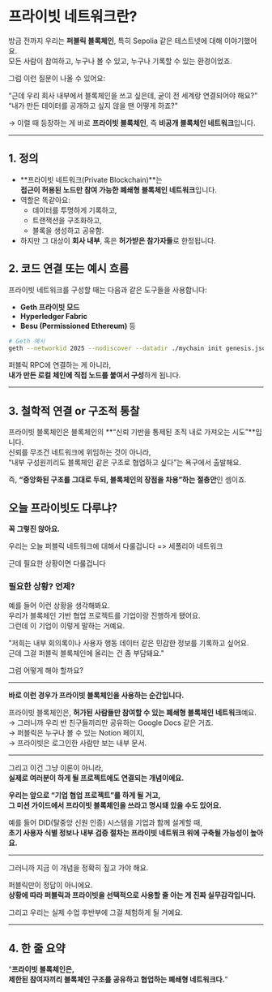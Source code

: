# **프라이빗 네트워크란?**

방금 전까지 우리는 **퍼블릭 블록체인**, 특히 Sepolia 같은 테스트넷에 대해 이야기했어요.  
모든 사람이 참여하고, 누구나 볼 수 있고, 누구나 기록할 수 있는 환경이었죠.

그럼 이런 질문이 나올 수 있어요:

“근데 우리 회사 내부에서 블록체인을 쓰고 싶은데, 굳이 전 세계랑 연결되어야 해요?”  
“내가 만든 데이터를 공개하고 싶지 않을 땐 어떻게 하죠?”

→ 이럴 때 등장하는 게 바로 **프라이빗 블록체인**, 즉 **비공개 블록체인 네트워크**입니다.

---

## 1. **정의**

- **프라이빗 네트워크(Private Blockchain)**는  
  **접근이 허용된 노드만 참여 가능한 폐쇄형 블록체인 네트워크**입니다.
- 역할은 똑같아요:
  - 데이터를 투명하게 기록하고,
  - 트랜잭션을 구조화하고,
  - 블록을 생성하고 공유함.
- 하지만 그 대상이 **회사 내부**, 혹은 **허가받은 참가자들**로 한정됩니다.

## 2. **코드 연결 또는 예시 흐름**

프라이빗 네트워크를 구성할 때는 다음과 같은 도구들을 사용합니다:

- **Geth 프라이빗 모드**
- **Hyperledger Fabric**
- **Besu (Permissioned Ethereum)** 등

```bash
# Geth 예시
geth --networkid 2025 --nodiscover --datadir ./mychain init genesis.json
```

퍼블릭 RPC에 연결하는 게 아니라,  
**내가 만든 로컬 체인에 직접 노드를 붙여서 구성**하게 됩니다.

---

## 3. **철학적 연결 or 구조적 통찰**

프라이빗 블록체인은 블록체인의 **“신뢰 기반을 통제된 조직 내로 가져오는 시도”**입니다.  
신뢰를 무조건 네트워크에 위임하는 것이 아니라,  
“내부 구성원끼리도 블록체인 같은 구조로 협업하고 싶다”는 욕구에서 출발해요.

즉, **“중앙화된 구조를 그대로 두되, 블록체인의 장점을 차용”하는 절충안**인 셈이죠.

## 오늘 프라이빗도 다루냐?

**꼭 그렇진 않아요.**

우리는 오늘 퍼블릭 네트워크에 대해서 다룰겁니다 => 세폴리아 네트워크

근데 필요한 상황이면 다룰겁니다

### 필요한 상황? 언제?

예를 들어 이런 상황을 생각해봐요.  
우리가 블록체인 기반 협업 프로젝트를 기업이랑 진행하게 됐어요.  
그런데 이 기업이 이렇게 말하는 거예요.

"저희는 내부 회의록이나 사용자 행동 데이터 같은 민감한 정보를 기록하고 싶어요.  
근데 그걸 퍼블릭 블록체인에 올리는 건 좀 부담돼요."

그럼 어떻게 해야 할까요?

---

**바로 이런 경우가 프라이빗 블록체인을 사용하는 순간입니다.**

프라이빗 블록체인은, **허가된 사람들만 참여할 수 있는 폐쇄형 블록체인 네트워크**예요.  
→ 그러니까 우리 반 친구들끼리만 공유하는 Google Docs 같은 거죠.  
→ 퍼블릭은 누구나 볼 수 있는 Notion 페이지,  
→ 프라이빗은 로그인한 사람만 보는 내부 문서.

---

그리고 이건 그냥 이론이 아니라,  
**실제로 여러분이 하게 될 프로젝트에도 연결되는 개념이에요.**

**우리는 앞으로 “기업 협업 프로젝트”를 하게 될 거고,  
그 미션 가이드에서 프라이빗 블록체인을 쓰라고 명시돼 있을 수도 있어요.**

예를 들어 DID(탈중앙 신원 인증) 시스템을 기업과 함께 설계할 때,  
**초기 사용자 식별 정보나 내부 검증 절차는 프라이빗 네트워크 위에 구축될 가능성이 높아요.**

---

그러니까 지금 이 개념을 정확히 짚고 가야 해요.

퍼블릭만이 정답이 아니에요.  
**상황에 따라 퍼블릭과 프라이빗을 선택적으로 사용할 줄 아는 게 진짜 실무감각입니다.**

그리고 우리는 실제 수업 후반부에 그걸 체험하게 될 거예요.

---

## 4. **한 줄 요약**

“**프라이빗 블록체인은,  
제한된 참여자끼리 블록체인 구조를 공유하고 협업하는 폐쇄형 네트워크다.**”
